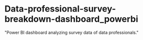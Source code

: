 # Data-professional-survey-breakdown-dashboard_powerbi
"Power BI dashboard analyzing survey data of data professionals."
